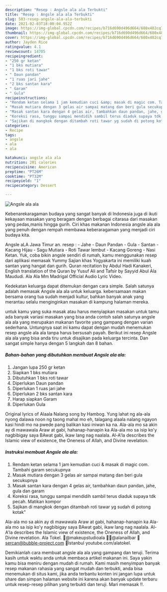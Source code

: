 ```yaml
---
description: "Resep : Angsle ala ala Terbukti"
title: "Resep : Angsle ala ala Terbukti"
slug: 503-resep-angsle-ala-ala-terbukti
date: 2021-02-03T18:00:04.952Z
image: https://img-global.cpcdn.com/recipes/b716d690d496d664/680x482cq70/angsle-ala-ala-foto-resep-utama.jpg
thumbnail: https://img-global.cpcdn.com/recipes/b716d690d496d664/680x482cq70/angsle-ala-ala-foto-resep-utama.jpg
cover: https://img-global.cpcdn.com/recipes/b716d690d496d664/680x482cq70/angsle-ala-ala-foto-resep-utama.jpg
author: Jayden Rice
ratingvalue: 4.1
reviewcount: 14705
recipeingredient:
- "250 gr ketan"
- "1 bks mutiara"
- "1 bks roti tawar"
- " Daun pandan"
- "1 ruas jari jahe"
- "2 bks santan kara"
- " Garam"
- " Gula"
recipeinstructions:
- "Rendam ketan selama 1 jam kemudian cuci &amp; masak di magic com. Tambahi garam secukupnya"
- "Masak mutiara dengan 3 gelas air sampai matang dan beri gula secukupnya"
- "Masak santan kara dengan 4 gelas air, tambahkan daun pandan, jahe, gula dan garam"
- "Koreksi rasa, tunggu sampai mendidih sambil terus diaduk supaya tdk pecah. Matikan kompor"
- "Sajikan di mangkok dengan ditambah roti tawar yg sudah di potong kotak&#34;"
categories:
- Recipe
tags:
- angsle
- ala
- ala

katakunci: angsle ala ala 
nutrition: 201 calories
recipecuisine: American
preptime: "PT26M"
cooktime: "PT32M"
recipeyield: "1"
recipecategory: Dessert

---
```



![Angsle ala ala](https://img-global.cpcdn.com/recipes/b716d690d496d664/680x482cq70/angsle-ala-ala-foto-resep-utama.jpg)

Kebenarekaragaman budaya yang sangat banyak di Indonesia juga di ikuti kekayaan masakan yang beragam dengan berbagai citarasa dari masakan yang pedas,manis hingga gurih. Ciri khas makanan Indonesia angsle ala ala yang penuh dengan rempah membawa keberaragaman yang menjadi ciri budaya kita.


Angsle aLA Jawa Timur an. resep : - Jahe - Daun Pandan - Gula - Santan - Kacang Hijau - Sagu Mutiara - Roti Tawar lembut - Kacang Goreng - Nasi Ketan. Yuk, coba bikin angsle sendiri di rumah, kamu menggunakan resep dari aplikasi memasak Yummy Sajian khas Yogyakarta ini memiliki kuah santan yang hangat dan gurih. Quran recitation by Abdul Hadi Kanakeri, English translation of the Quran by Yusuf Ali and Tafsir by Sayyid Abul Ala Maududi. Ala Ala Mm Madrigal Official Audio Lyric Video.

Kedekatan keluarga dapat ditemukan dengan cara simple. Salah satunya adalah memasak Angsle ala ala untuk keluarga. kebersamaan makan bersama orang tua sudah menjadi kultur, bahkan banyak anak yang merantau selalu menginginkan masakan di kampung halaman mereka.

untuk kamu yang suka masak atau harus menyiapkan masakan untuk tamu ada banyak variasi masakan yang bisa anda contoh salah satunya angsle ala ala yang merupakan makanan favorite yang gampang dengan varian sederhana. Untungnya saat ini kamu dapat dengan mudah menemukan resep angsle ala ala tanpa harus bersusah payah.
Berikut ini resep Angsle ala ala yang bisa anda tiru untuk disajikan pada keluarga tercinta. Dan sangat simple hanya dengan 5 langkah dan 8 bahan.


<!--inarticleads1-->

##### Bahan-bahan yang dibutuhkan membuat Angsle ala ala:

1. Jangan lupa 250 gr ketan
1. Siapkan 1 bks mutiara
1. Dibutuhkan 1 bks roti tawar
1. Diperlukan  Daun pandan
1. Diperlukan 1 ruas jari jahe
1. Diperlukan 2 bks santan kara
1. Harap siapkan  Garam
1. Diperlukan  Gula


Original lyrics of Alaala Nalang song by Hambog. Yung lahat ng ala-ala nyong dalawa noon ng taong mahal mo eh, talagang alaala nalang ngayon kasi hindi mo na pwede pang balikan kasi iniwan ka na. Ala-ala mo sa akin ay di mawawala Araw at gabi, hahanap-hanapin ka Ala-ala mo sa isip ko&#39;y nagbibigay saya BAwat gabi, ikaw lang nag naalala. Al-A&#39;la describes the Islamic view of existence, the Oneness of Allah, and Divine revelation. 

<!--inarticleads2-->

##### Instruksi membuat  Angsle ala ala:

1. Rendam ketan selama 1 jam kemudian cuci &amp; masak di magic com. Tambahi garam secukupnya
1. Masak mutiara dengan 3 gelas air sampai matang dan beri gula secukupnya
1. Masak santan kara dengan 4 gelas air, tambahkan daun pandan, jahe, gula dan garam
1. Koreksi rasa, tunggu sampai mendidih sambil terus diaduk supaya tdk pecah. Matikan kompor
1. Sajikan di mangkok dengan ditambah roti tawar yg sudah di potong kotak&#34;


Ala-ala mo sa akin ay di mawawala Araw at gabi, hahanap-hanapin ka Ala-ala mo sa isip ko&#39;y nagbibigay saya BAwat gabi, ikaw lang nag naalala. Al-A&#39;la describes the Islamic view of existence, the Oneness of Allah, and Divine revelation. Ala Tokel. 💄@makeupstudioala 💅🏼@alanailbar 💌sercan@bubble-project.com 📍Istanbul youtube.com/alatokel. 

Demikianlah cara membuat angsle ala ala yang gampang dan teruji. Terima kasih untuk waktu anda untuk membaca artikel makanan ini. Saya yakin kamu bisa meniru dengan mudah di rumah. Kami masih menyimpan banyak resep makanan rahasia yang sangat mudah dan terbukti, anda bisa menemukan di situs kami, jika anda terbantu konten ini jangan lupa untuk share dan simpan halaman website ini karena akan banyak update terbaru untuk resep-resep pilihan yang terbukti dan teruji. Mari memasak !!. 

